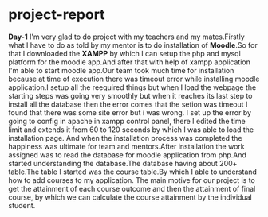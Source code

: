 # project-report
**Day-1**
I'm very glad to do project with my teachers and my mates.Firstly what I have to do as told by my mentor is to do installation of **Moodle**.So for that I downloaded the **XAMPP** by which I can setup the php and mysql platform for the moodle app.And after that with help of xampp application I'm able to start moodle app.Our team took much time for installation because at time of execution there was timeout error while installing moodle application.I setup all the reequired things but when I load the webpage the starting steps was going very smoothly but when it reaches its last step to install all the database then the error comes that the setion was timeout I found that there was some site error but i was wrong. I set up the error by going to config in apache in xampp control panel, there I edited the time limit and extends it from 60 to 120 seconds by which I was able to load the installation page. And when the installation process was completed the happiness was ultimate for team and mentors.After installation the work assigned was to read the database for moodle application from php.And started understanding the database.The database having about 200+ table.The table I started was the course table.By which I able to understand how to add courses to my application.
The main motive for our project is to get the attainment of each course outcome and then the attainment of final course, by which we can calculate the course attainment by the individual student.
